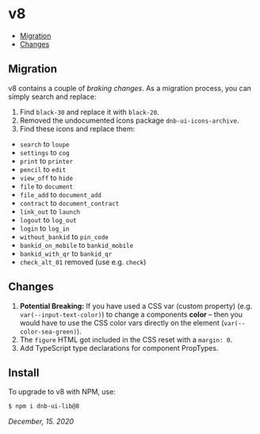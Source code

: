 # v8

- [Migration](#migration)
- [Changes](#changes)

## Migration

v8 contains a couple of _braking changes_. As a migration process, you can simply search and replace:

1. Find `black-30` and replace it with `black-20`.
1. Removed the undocumented icons package `dnb-ui-icons-archive`.
1. Find these icons and replace them:

- `search` to `loupe`
- `settings` to `cog`
- `print` to `printer`
- `pencil` to `edit`
- `view_off` to `hide`
- `file` to `document`
- `file_add` to `document_add`
- `contract` to `document_contract`
- `link_out` to `launch`
- `logout` to `log_out`
- `login` to `log_in`
- `without_bankid` to `pin_code`
- `bankid_on_mobile` to `bankid_mobile`
- `bankid_with_qr` to `bankid_qr`
- `check_alt_01` removed (use e.g. `check`)

## Changes

1. **Potential Breaking:** If you have used a CSS var (custom property) (e.g. `var(--input-text-color)`) to change a components **color** – then you would have to use the CSS color vars directly on the element (`var(--color-sea-green)`).
1. The `figure` HTML got included in the CSS reset with a `margin: 0`.
1. Add TypeScript type declarations for component PropTypes.

## Install

To upgrade to v8 with NPM, use:

```bash
$ npm i dnb-ui-lib@8
```

_December, 15. 2020_
